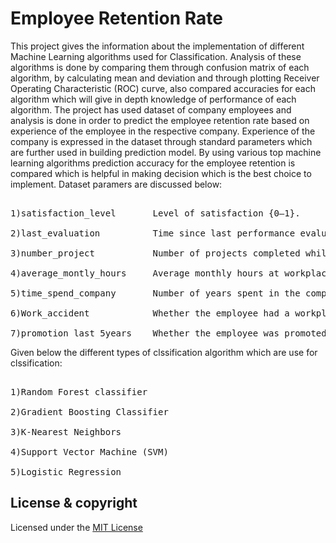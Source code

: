 # Employee Retention Rate
This project gives the information about the implementation of different Machine Learning algorithms used for Classification. Analysis of these algorithms is done by comparing them through confusion matrix of each algorithm, by calculating mean and deviation and through plotting Receiver Operating Characteristic (ROC) curve, also compared accuracies for each algorithm which will give in depth knowledge of performance of each algorithm. The project has used dataset of company employees and analysis is done in order to predict the employee retention rate based on experience of the employee in the respective company. Experience of the company is expressed in the dataset through standard parameters which are further used in building prediction model. By using various top machine learning algorithms prediction accuracy for the employee retention is compared which is helpful in making decision which is the best choice to implement. Dataset paramers are discussed below:
<pre><br>1)satisfaction_level       Level of satisfaction {0–1}.
    <br>2)last_evaluation          Time since last performance evaluation (in years).
    <br>3)number_project           Number of projects completed while at work.
    <br>4)average_montly_hours     Average monthly hours at workplace.
    <br>5)time_spend_company       Number of years spent in the company.
    <br>6)Work_accident            Whether the employee had a workplace accident.
    <br>7)promotion_last_5years    Whether the employee was promoted in the last five years.</pre>
    
Given below the different types of clssification algorithm which are use for clssification:
<pre><br>1)Random Forest classifier
    <br>2)Gradient Boosting Classifier
    <br>3)K-Nearest Neighbors
    <br>4)Support Vector Machine (SVM)
    <br>5)Logistic Regression</pre>

## License & copyright
Licensed under the [MIT License](LICENSE)
